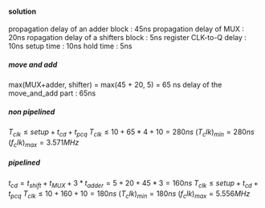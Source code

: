 #### solution

propagation delay of an adder block  : 45ns
propagation delay of MUX 	     : 20ns
ropagation delay of a shifters block :  5ns
register CLK-to-Q delay 	     : 10ns
setup time 			     : 10ns
hold time 			     :  5ns


##### move and add
max(MUX+adder, shifter) = max(45 + 20, 5) = 65 ns
delay of the move_and_add part	     : 65ns


##### non pipelined
$T_{clk} \leq setup + t_{cd} + t_{pcq}$
$T_{clk} \leq 10 + 65 * 4 + 10 = 280ns$
$(T_clk)_{min} = 280ns$
$(f_clk)_{max} = 3.571 MHz$

##### pipelined
$t_{cd} = t_{shift} + t_{MUX} + 3 * t_{adder} = 5 + 20 + 45 * 3 = 160ns$
$T_{clk} \leq setup + t_{cd} + t_{pcq}$
$T_{clk} \leq 10 + 160 + 10 = 180ns$
$(T_clk)_{min} = 180ns$
$(f_clk)_{max} = 5.556 MHz$
